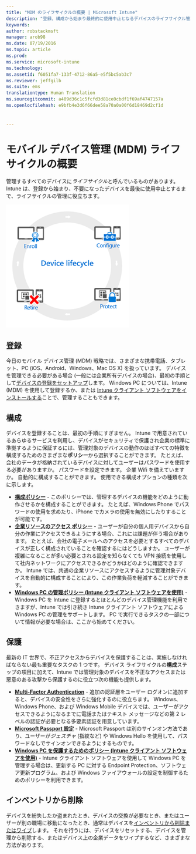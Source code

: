 ```yaml
---
title: "MDM のライフサイクルの概要 | Microsoft Intune"
description: "登録、構成から始まり最終的に使用中止となるデバイスのライフサイクル管理において Intune がどのように役立つか紹介します。"
keywords: 
author: robstackmsft
manager: arob98
ms.date: 07/19/2016
ms.topic: article
ms.prod: 
ms.service: microsoft-intune
ms.technology: 
ms.assetid: f6051fa7-133f-4712-86a5-e5f5bc5ab3c7
ms.reviewer: jeffgilb
ms.suite: ems
translationtype: Human Translation
ms.sourcegitcommit: a409d36c1c5fcfd3d81ce0cbdf1f69af4747157a
ms.openlocfilehash: e9bfb4e3d6f66dee58a70a0a00f6d18469d2cf1d


---
```


# モバイル デバイス管理 (MDM) ライフサイクルの概要

管理するすべてのデバイスに*ライフサイクル*と呼んでいるものがあります。 Intune は、登録から始まり、不要になったデバイスを最後に使用中止とするまで、ライフサイクルの管理に役立ちます。

![デバイスのライフサイクル](./media/device-lifecycle.png "the Intune device lifecycle")

## 登録
今日のモバイル デバイス管理 (MDM) 戦略では、さまざまな携帯電話、タブレット、PC (iOS、Android、Windows、Mac OS X) を扱っています。 デバイスを管理できる必要がある場合 (一般には企業所有デバイスの場合)、最初の手順として[デバイスの登録をセットアップ](enroll-devices-in-microsoft-intune.md)します。 Windows PC については、Intune (MDM) を使用して登録するか、または [Intune クライアント ソフトウェアをインストールする](manage-windows-pcs-with-microsoft-intune.md)ことで、管理することもできます。

## 構成
デバイスを登録することは、最初の手順にすぎません。 Intune で用意されているあらゆるサービスを利用し、デバイスがセキュリティで保護され企業の標準に準拠するように保証するには、管理対象のデバイスの動作のほぼすべての特徴を構成するためのさまざまな**ポリシー**から選択することができます。 たとえば、会社のデータが格納されているデバイスに対してユーザーはパスワードを使用する必要がありますか。 パスワードを設定できます。 企業 Wifi を備えていますか。 自動的に構成することができます。 使用できる構成オプションの種類を次に示します。

- [**構成ポリシー**](manage-settings-and-features-on-your-devices-with-microsoft-intune-policies.md) - このポリシーでは、管理するデバイスの機能をどのように動作させるかを構成することができます。 たとえば、Windows Phone でパスワードの使用を求めたり、iPhone でカメラの使用を無効にしたりすることが可能です。
- [**企業リソースのアクセス ポリシー**](enable-access-to-company-resources-with-microsoft-intune.md) - ユーザーが自分の個人用デバイスから自分の作業にアクセスできるようにする場合、これには課題が伴う場合があります。 たとえば、会社の電子メールへのアクセスを必要とするすべてのデバイスが正しく構成されていることを確認するにはどうしますか。 ユーザーが複雑になることが多い必要とされる設定を知らなくても VPN 接続を使用して社内ネットワークにアクセスできるかどうかはどのように確認できますか。 Intune では、共通の企業リソースにアクセスするように管理対象デバイスを自動的に構成することにより、この作業負荷を軽減することができます。
- [**Windows PC の管理ポリシー (Intune クライアント ソフトウェアを使用)**](common-windows-pc-management-tasks-with-the-microsoft-intune-computer-client.md) - Windows PC を Intune に登録するとほとんどのデバイス管理機能を利用できますが、Intune では引き続き Intune クライアント ソフトウェアによる Windows PC の管理をサポートします。 PC で実行できるタスクの一部について情報が必要な場合は、ここから始めてください。

## 保護
最新の IT 世界で、不正アクセスからデバイスを保護することは、実施しなければならない最も重要なタスクの 1 つです。 デバイス ライフサイクルの**構成**ステップの項目に加えて、Intune では管理対象のデバイスを不正なアクセスまたは悪意のある攻撃から保護するのに役立つ次の機能も提供します。
- [**Multi-Factor Authentication**](protect-windows-devices-with-multi-factor-authentication.md) - 追加の認証層をユーザー ログオンに追加すると、デバイスの安全性をさらに強化するのに役立ちます。 Windows、Windows Phone、および Windows Mobile デバイスでは、ユーザーがアクセスできるようになるまでに電話またはテキスト メッセージなどの第 2 レベルの認証が必要となる多要素認証を用意しています。
- [**Microsoft Passport 設定**](control-microsoft-passport-settings-on-devices-with-microsoft-intune.md) - Microsoft Passport は別のサインオン方法であり、ユーザーが*ジェスチャ* (指紋など) や Windows Hello を使用して、パスワードなしでサインオンできるようにするものです。
- [**Windows PC を保護するためのポリシー (Intune クライアント ソフトウェアを使用)**](policies-to-protect-windows-pcs-in-microsoft-intune.md) - Intune クライアント ソフトウェアを使用して Windows PC を管理する場合は、更新する PC に対する Endpoint Protection、ソフトウェア更新プログラム、および Windows ファイアウォールの設定を制御するためのポリシーを利用できます。

## インベントリから削除
デバイスを紛失したか盗まれたとき、デバイスの交換が必要なとき、またはユーザーが別の職場に移動になったとき、通常はデバイスを[インベントリから削除またはワイプ](use-remote-wipe-to-help-protect-data-using-microsoft-intune.md)します。 それを行うには、デバイスをリセットする、デバイスを管理から削除する、またはデバイス上の企業データをワイプするなど、さまざまな方法があります。



<!--HONumber=Jul16_HO3-->


